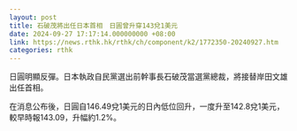 ```yaml
---
layout: post
title: 石破茂將出任日本首相　日圓曾升穿143兌1美元
date: 2024-09-27 17:17:14.000000000 +08:00
link: https://news.rthk.hk/rthk/ch/component/k2/1772350-20240927.htm
categories: rthk
---
```


日圓明顯反彈。日本執政自民黨選出前幹事長石破茂當選黨總裁，將接替岸田文雄出任首相。

在消息公布後，日圓自146.49兌1美元的日內低位回升，一度升至142.8兌1美元，較早時報143.09，升幅約1.2%。

